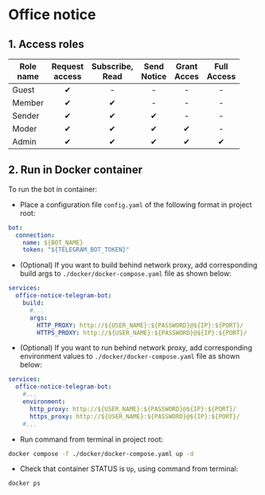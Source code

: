 # Office notice

## 1. Access roles


| Role<br>name | Request<br>access | Subscribe,<br>Read | Send<br>Notice | Grant<br>Acces | Full<br>Access |
| --        | :--:           | :--:      | :--:        | :--:        | :--:        |
| Guest | ✔ | - | - | - | - |
| Member | ✔ | ✔ | - | - | - |
| Sender | ✔ | ✔ | ✔ | - | - |
| Moder | ✔ | ✔ | ✔ | ✔ | - |
| Admin | ✔ | ✔ | ✔ | ✔ | ✔ |

## 2. Run in Docker container

To run the bot in container:
- Place a configuration file `config.yaml` of the following format in project root:
```yaml
bot:
  connection:
    name: ${BOT_NAME}
    token: "${TELEGRAM_BOT_TOKEN}"
```
- (Optional) If you want to build behind network proxy, add corresponding build args to `./docker/docker-compose.yaml` file as shown below:
```yaml
services:
  office-notice-telegram-bot:
    build:
      #...
      args:
        HTTP_PROXY: http://${USER_NAME}:${PASSWORD}@${IP}:${PORT}/
        HTTPS_PROXY: http://${USER_NAME}:${PASSWORD}@${IP}:${PORT}/
```
- (Optional) If you want to run behind network proxy, add corresponding environment values to `./docker/docker-compose.yaml` file as shown below:
```yaml
services:
  office-notice-telegram-bot:
    #...
    environment:
      http_proxy: http://${USER_NAME}:${PASSWORD}@${IP}:${PORT}/
      https_proxy: http://${USER_NAME}:${PASSWORD}@${IP}:${PORT}/
    #...
```
- Run command from terminal in project root:
```bash
docker compose -f ./docker/docker-compose.yaml up -d
```
- Check that container STATUS is `Up`, using command from terminal:
```bash
docker ps
```